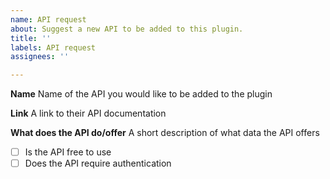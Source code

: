 ```yaml
---
name: API request
about: Suggest a new API to be added to this plugin.
title: ''
labels: API request
assignees: ''

---
```


**Name**
Name of the API you would like to be added to the plugin

**Link**
A link to their API documentation

**What does the API do/offer**
A short description of what data the API offers


- [ ] Is the API free to use
- [ ] Does the API require authentication
